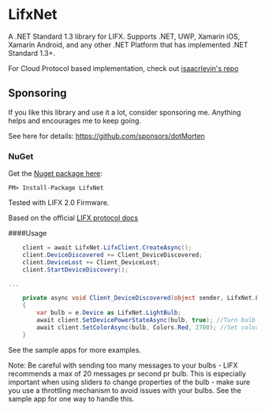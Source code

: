 
# LifxNet

A .NET Standard 1.3 library for LIFX.
Supports .NET, UWP, Xamarin iOS, Xamarin Android, and any other .NET Platform that has implemented .NET Standard 1.3+.

For Cloud Protocol based implementation, check out [isaacrlevin's repo](https://github.com/isaacrlevin/LifxCloudClient)

## Sponsoring

If you like this library and use it a lot, consider sponsoring me. Anything helps and encourages me to keep going.

See here for details: https://github.com/sponsors/dotMorten


### NuGet

Get the [Nuget package here](http://www.nuget.org/packages/LifxNet/):
```
PM> Install-Package LifxNet 
```

Tested with LIFX 2.0 Firmware.

Based on the official [LIFX protocol docs](https://github.com/LIFX/lifx-protocol-docs)

####Usage

```csharp
	client = await LifxNet.LifxClient.CreateAsync();
	client.DeviceDiscovered += Client_DeviceDiscovered;
	client.DeviceLost += Client_DeviceLost;
	client.StartDeviceDiscovery();

...

	private async void Client_DeviceDiscovered(object sender, LifxNet.LifxClient.DeviceDiscoveryEventArgs e)
	{
		var bulb = e.Device as LifxNet.LightBulb;
		await client.SetDevicePowerStateAsync(bulb, true); //Turn bulb on
		await client.SetColorAsync(bulb, Colors.Red, 2700); //Set color to Red and 2700K Temperature			
	}

```
See the sample apps for more examples.

Note: Be careful with sending too many messages to your bulbs - LIFX recommends a max of 20 messages pr second pr bulb. 
This is especially important when using sliders to change properties of the bulb - make sure you use a throttling
mechanism to avoid issues with your bulbs. See the sample app for one way to handle this.
